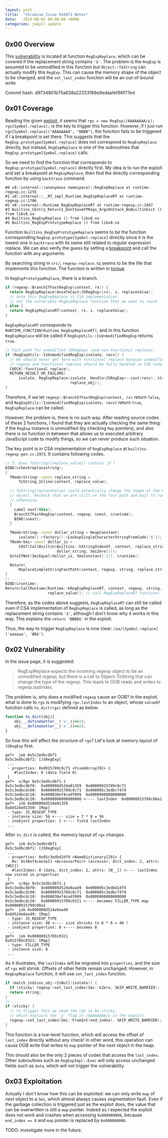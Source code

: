 ```yaml
---
layout: post
title:  "Chromium Issue 944971 Notes"
date:   2019-08-02 00:00:00 +0000
categories: jekyll update
---
```


## 0x00 Overview

This [vulnerability](https://bugs.chromium.org/p/chromium/issues/detail?id=944971) is located at function `RegExpReplace`, which can be covered if the replacement string contains `'$'`. The problem is the `RegExp` is assumed to be unmodified in this function but `Object::ToString` can actually modify this `RegExp`. This can cause the memory shape of the object to be changed, and the `set_last_index` function will be an out-of-bound write.

Commit hash: d9734801b75a638a22253166e9edaafef86f77ed

## 0x01 Coverage

Reading the given [exploit](https://bugs.chromium.org/p/chromium/issues/attachmentText?aid=385554), it seems that `rgx = new RegExp(/AAAAAAAA/y); rgx[Symbol.replace];` is the key to trigger this function. However, if I just run `rgx[Symbol.replace]("AAAAAAAA", "BBBB")`, the function fails to be triggered if I a breakpoint is set there. This suggests that the `RegExp.prototype[Symbol.replace]` does not correspond to `RegExpReplace` directly, but instead, `RegExpReplace` is one of the subroutines that `RegExp.prototype[Symbol.replace]` calls.

So we need to find the function that corresponds to `RegExp.prototype[Symbol.replace]` directly first. My idea is to run the exploit and set a breakpoint at `RegExpReplace`, then find the directly corresponding function by using `backtrace` command.

```
#0 v8::internal::(anonymous namespace)::RegExpReplace at runtime-regexp.cc:1255
#1 v8::internal::__RT_impl_Runtime_RegExpReplaceRT at runtime-regexp.cc:1706
#2 v8::internal::Runtime_RegExpReplaceRT at runtime-regexp.cc:1687
#3 Builtins_CEntry_Return1_DontSaveFPRegs_ArgvOnStack_NoBuiltinExit () from libv8.so
#4 Builtins_RegExpReplace () from libv8.so
#5 Builtins_RegExpPrototypeReplace () from libv8.so
```

Function `Builtins_RegExpPrototypeReplace` seems to be the function corresponding `RegExp.prototype[Symbol.replace]` directly since it is the lowest one in `backtrace` with its name still related to regular expression replace. We can also verify the guess by setting a [breakpoint](https://v8.dev/docs/gdb) and call the function with any arguments.

By searching string in `src/`, `regexp-replace.tq` seems to be the file that implements this function. The function is written in [torque](https://v8.dev/docs/torque). 

In `RegExpPrototypeReplace`, there is a branch.

```c++
if (regexp::BranchIfFastRegExp(context, rx)) {
  return RegExpReplace(UnsafeCast<JSRegExp>(rx), s, replaceValue);
  // note this RegExpReplace is CSA implementation
  // not the vulnerable RegExpReplace function that we want to reach
} else {
  return RegExpReplaceRT(context, rx, s, replaceValue);
}
```

`RegExpReplaceRT` corresponds to `RUNTIME_FUNCTION(Runtime_RegExpReplaceRT)`, and in this function `RegExpReplace` will be called if `RegExpUtils::IsUnmodifiedRegExp` returns `true`.

```c++
// Fast-path for unmodified JSRegExps (and non-functional replace).
if (RegExpUtils::IsUnmodifiedRegExp(isolate, recv)) {
  // We should never get here with functional replace because unmodified
  // regexp and functional replace should be fully handled in CSA code.
  CHECK(!functional_replace);
  RETURN_RESULT_OR_FAILURE(
      isolate, RegExpReplace(isolate, Handle<JSRegExp>::cast(recv), string,
                             replace_obj));
}
```

Therefore, if we let `regexp::BranchIfFastRegExp(context, rx)` return `false`, and `RegExpUtils::IsUnmodifiedRegExp(isolate, recv)` return `true`, `RegExpReplace` can be called.

However, the problem is, there is no such way. After reading source codes of these 2 functions, I found that they are actually checking the same thing: if the `RegExp` instance is unmodified (by checking `Map` pointers), and also there is no function in between that allows us to executed arbitrary JavaScript code to modify things, so we can never produce such situation.

The key point is in CSA implementation of `RegExpReplace` at `builtins-regexp-gen.cc:2973`. It contains following codes.

```c++
// 3. Does ToString({replace_value}) contain '$'?
BIND(&checkreplacestring);
{
  TNode<String> const replace_string =
      ToString_Inline(context, replace_value);

  // ToString(replaceValue) could potentially change the shape of the RegExp
  // object. Recheck that we are still on the fast path and bail to runtime
  // otherwise.
  {
    Label next(this);
    BranchIfFastRegExp(context, regexp, &next, &runtime);
    BIND(&next);
  }

  TNode<String> const dollar_string = HeapConstant(
      isolate()->factory()->LookupSingleCharacterStringFromCode('$'));
  TNode<Smi> const dollar_ix =
      CAST(CallBuiltin(Builtins::kStringIndexOf, context, replace_string,
                       dollar_string, SmiZero()));
  GotoIfNot(SmiEqual(dollar_ix, SmiConstant(-1)), &runtime);

  Return(
      ReplaceSimpleStringFastPath(context, regexp, string, replace_string));
}
// ......
BIND(&runtime);
Return(CallRuntime(Runtime::kRegExpReplaceRT, context, regexp, string,
                   replace_value)); // call RegExpReplaceRT function!
```

Therefore, as the codes above suggests, `RegExpReplaceRT` can still be called even if CSA implementation of `RegExpReplace` is called, as long as the replacement string contains `'$'`, although I don't know why it works in this way. This explains the `return 'BBBB$'` in the exploit.

Thus, the way to trigger `RegExpReplace` is now clear: `/aa/[Symbol.replace]('aaaaaa', 'BB$')`.

## 0x02 Vulnerability

In the issue page, it is suggested:

> RegExpReplace expects the incoming regexp object to be an unmodified regexp, but there is a call to Object::ToString that can change the type of the regexp.
> This leads to OOB reads and writes to regexp.lastIndex.

The problem is, why does a modified `regexp` cause an OOB? In the exploit, what is done to `rgx` is modifying `rgx.lastIndex` to an object, whose `valueOf` function calls `to_dict(rgx)` defined as below.

``` javascript
function to_dict(obj){
	obj.__defineGetter__('x',()=>2);
	obj.__defineGetter__('x',()=>2);
}
```

So how this will affect the structure of `rgx`? Let's look at memory layout of `JSRegExp` first.

```
gef➤  job 0x5c3edbcdbf1
0x5c3edbcdbf1: [JSRegExp]
 ...
 - properties: 0x0915789c0c71 <FixedArray[0]> {
    #lastIndex: 0 (data field 0)
 }
gef➤  x/8gx 0x5c3edbcdbf1-1
0x5c3edbcdbf0:	0x000008d524e01359	0x00000915789c0c71
0x5c3edbcdc00:	0x00000915789c0c71	0x000005c3edbcf479
0x5c3edbcdc10:	0x000038ef4cedf099	0x0000000000000000
0x5c3edbcdc20:	0x0000000000000000 <---- lastIndex	0x00000915789c08a1
gef➤  job 0x000008d524e01359
0x8d524e01359: [Map]
 - type: JS_REGEXP_TYPE
 - instance size: 56 <---- size = 7 * 8 = 56
 - inobject properties: 1 <---- field lastIndex
 ...
```

After `to_dict` is called, the memory layout of `rgx` changes.

```
gef➤  job 0x5c3edbcdbf1
0x5c3edbcdbf1: [JSRegExp]
 ...
 - properties: 0x05c3edbd1df9 <NameDictionary[29]> {
   #x: 0x38ef4cee1e51 <AccessorPair> (accessor, dict_index: 2, attrs: [WEC])
   #lastIndex: 0 (data, dict_index: 1, attrs: [W__]) <---- lastIndex now stored in properties
 }
gef➤  x/8gx 0x5c3edbcdbf1-1
0x5c3edbcdbf0:	0x000008d524e0aa49	0x000005c3edbd1df9
0x5c3edbcdc00:	0x00000915789c0c71	0x000005c3edbcf479
0x5c3edbcdc10:	0x000038ef4cedf099	0x0000000000000000
0x5c3edbcdc20:	0x00000915789c0321 <---- becomes FILLER_TYPE map	0x00000915789c08a1
gef➤  job 0x000008d524e0aa49
0x8d524e0aa49: [Map]
 - type: JS_REGEXP_TYPE
 - instance size: 48 <---- size shrinks to 6 * 8 = 48 !
 - inobject properties: 0 <---- becomes 0
 ...
gef➤  job 0x00000915789c0321
0x915789c0321: [Map]
 - type: FILLER_TYPE
 - instance size: 8
 ...
```

As it illustrates, the `lastIndex` will be migrated into `properties`, and the size of `rgx` will shrink. Offsets of other fields remain unchanged. However, in `RegExpReplace` function, it will use `set_last_index` function.

```c++
if (match_indices_obj->IsNull(isolate)) {
  if (sticky) regexp->set_last_index(Smi::kZero, SKIP_WRITE_BARRIER);
  return string;
}
// ...
if (sticky) { 
  // to trigger this we need the rgx to be sticky, 
  // which explains the `y` flag in /AAAAAAAA/y in the exploit
  regexp->set_last_index(Smi::FromInt(end_index), SKIP_WRITE_BARRIER);
}
```

This function is a low-level function, which will access the offset of `last_index` directly without any check! In other word, this operation can cause OOB write that writes to `map` pointer of the next object in the heap. 

This should also be the only 2 pieces of codes that access the `last_index`. Other subroutines such as `RegExpImpl::Exec` will only access unchanged fields such as `data`, which will not trigger the vulnerability.

## 0x03 Exploitation

Actually I don't know how this can be exploited: we can only write `map` of next object to a `Smi`, which almost always causes segmentation fault. Even if the garbage collection is triggered just as the exploit does, the value that can be overwritten is still a `map` pointer. Indeed as I expected the exploit does not work and crashes when accessing `0x80000000b`, because `end_index == 8` and `map` pointer is replaced by `0x800000000`.

TODO: investigate more in the future.

